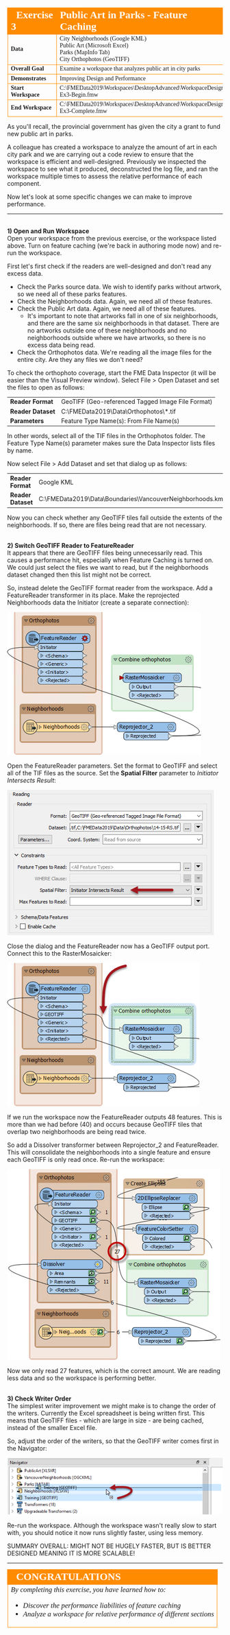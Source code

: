 <!--Exercise Section-->


<table style="border-spacing: 0px;border-collapse: collapse;font-family:serif">
<tr>
<td style="vertical-align:middle;background-color:darkorange;border: 2px solid darkorange">
<i class="fa fa-cogs fa-lg fa-pull-left fa-fw" style="color:white;padding-right: 12px;vertical-align:text-top"></i>
<span style="color:white;font-size:x-large;font-weight: bold">Exercise 3</span>
</td>
<!--AKA What Does the Log Say?-->
<td style="border: 2px solid darkorange;background-color:darkorange;color:white">
<span style="color:white;font-size:x-large;font-weight: bold">Public Art in Parks - Feature Caching</span>
</td>
</tr>

<tr>
<td style="border: 1px solid darkorange; font-weight: bold">Data</td>
<td style="border: 1px solid darkorange">City Neighborhoods (Google KML)<br>Public Art (Microsoft Excel)<br>
Parks (MapInfo Tab)<br>
City Orthophotos (GeoTIFF)</td>
</tr>

<tr>
<td style="border: 1px solid darkorange; font-weight: bold">Overall Goal</td>
<td style="border: 1px solid darkorange">Examine a workspace that analyzes public art in city parks</td>
</tr>

<tr>
<td style="border: 1px solid darkorange; font-weight: bold">Demonstrates</td>
<td style="border: 1px solid darkorange">Improving Design and Performance</td>
</tr>

<tr>
<td style="border: 1px solid darkorange; font-weight: bold">Start Workspace</td>
<td style="border: 1px solid darkorange">C:\FMEData2019\Workspaces\DesktopAdvanced\WorkspaceDesign-Ex3-Begin.fmw</td>
</tr>

<tr>
<td style="border: 1px solid darkorange; font-weight: bold">End Workspace</td>
<td style="border: 1px solid darkorange">C:\FMEData2019\Workspaces\DesktopAdvanced\WorkspaceDesign-Ex3-Complete.fmw</td>
</tr>

</table>

As you'll recall, the provincial government has given the city a grant to fund new public art in parks. 

A colleague has created a workspace to analyze the amount of art in each city park and we are carrying out a code review to ensure that the workspace is efficient and well-designed. Previously we inspected the workspace to see what it produced, deconstructed the log file, and ran the workspace multiple times to assess the relative performance of each component.

Now let's look at some specific changes we can make to improve performance.

---

<br>**1) Open and Run Workspace**
<br>Open your workspace from the previous exercise, or the workspace listed above. Turn on feature caching (we're back in authoring mode now) and re-run the workspace.

First let's first check if the readers are well-designed and don't read any excess data.

- Check the Parks source data. We wish to identify parks without artwork, so we need all of these parks features.
- Check the Neighborhoods data. Again, we need all of these features.
- Check the Public Art data. Again, we need all of these features.
	- It's important to note that artworks fall in one of six neighborhoods, and there are the same six neighborhoods in that dataset. There are no artworks outside one of these neighborhoods and no neighborhoods outside where we have artworks, so there is no excess data being read.
- Check the Orthophotos data. We're reading all the image files for the entire city. Are they any files we don't need?

To check the orthophoto coverage, start the FME Data Inspector (it will be easier than the Visual Preview window). Select File &gt; Open Dataset and set the files to open as follows:

<table style="border: 0px">

<tr>
<td style="font-weight: bold">Reader Format</td>
<td style="">GeoTIFF (Geo-referenced Tagged Image File Format)</td>
</tr>

<tr>
<td style="font-weight: bold">Reader Dataset</td>
<td style="">C:\FMEData2019\Data\Orthophotos\*.tif</td>
</tr>

<tr>
<td style="font-weight: bold">Parameters</td>
<td style="">Feature Type Name(s): From File Name(s)</td>
</tr>

</table>
 
In other words, select all of the TIF files in the Orthophotos folder. The Feature Type Name(s) parameter makes sure the Data Inspector lists files by name. 

Now select File &gt; Add Dataset and set that dialog up as follows:

<table style="border: 0px">

<tr>
<td style="font-weight: bold">Reader Format</td>
<td style="">Google KML</td>
</tr>

<tr>
<td style="font-weight: bold">Reader Dataset</td>
<td style="">C:\FMEData2019\Data\Boundaries\VancouverNeighborhoods.kml</td>
</tr>

</table>

Now you can check whether any GeoTIFF tiles fall outside the extents of the neighborhoods. If so, there are files being read that are not necessary.


<br>**2) Switch GeoTIFF Reader to FeatureReader**
<br>It appears that there are GeoTIFF files being unnecessarily read. This causes a performance hit, especially when Feature Caching is turned on. We could just select the files we want to read, but if the neighborhoods dataset changed then this list might not be correct. 

So, instead delete the GeoTIFF format reader from the workspace. Add a FeatureReader transformer in its place. Make the reprojected Neighborhoods data the Initiator (create a separate connection):

![](./Images/Img2.205.Ex3.FeatureReader.png)

Open the FeatureReader parameters. Set the format to GeoTIFF and select all of the TIF files as the source. Set the **Spatial Filter** parameter to *Initiator Intersects Result*:

![](./Images/Img2.206.Ex3.FeatureReaderDialog.png)

Close the dialog and the FeatureReader now has a GeoTIFF output port. Connect this to the RasterMosaicker:

![](./Images/Img2.207.Ex3.FeatureReaderConnected.png)

If we run the workspace now the FeatureReader outputs 48 features. This is more than we had before (40) and occurs because GeoTIFF tiles that overlap two neighborhoods are being read twice.

So add a Dissolver transformer between Reprojector_2 and FeatureReader. This will consolidate the neighborhoods into a single feature and ensure each GeoTIFF is only read once. Re-run the workspace:

![](./Images/Img2.208.Ex3.DissolverConnected.png)

Now we only read 27 features, which is the correct amount. We are reading less data and so the workspace is performing better.


<br>**3) Check Writer Order**
<br>The simplest writer improvement we might make is to change the order of the writers. Currently the Excel spreadsheet is being written first. This means that GeoTIFF files - which are large in size - are being cached, instead of the smaller Excel file.

So, adjust the order of the writers, so that the GeoTIFF writer comes first in the Navigator:

![](./Images/Img2.209.Ex3.ReorderWriters.png)

Re-run the workspace. Although the workspace wasn't really slow to start with, you should notice it now runs slightly faster, using less memory.



SUMMARY
OVERALL: MIGHT NOT BE HUGELY FASTER, BUT IS BETTER DESIGNED MEANING IT IS MORE SCALABLE!


---

<!--Exercise Congratulations Section--> 

<table style="border-spacing: 0px">
<tr>
<td style="vertical-align:middle;background-color:darkorange;border: 2px solid darkorange">
<i class="fa fa-thumbs-o-up fa-lg fa-pull-left fa-fw" style="color:white;padding-right: 12px;vertical-align:text-top"></i>
<span style="color:white;font-size:x-large;font-weight: bold;font-family:serif">CONGRATULATIONS</span>
</td>
</tr>

<tr>
<td style="border: 1px solid darkorange">
<span style="font-family:serif; font-style:italic; font-size:larger">
By completing this exercise, you have learned how to:
<ul><li>Discover the performance liabilities of feature caching</li>
<li>Analyze a workspace for relative performance of different sections</li></ul>
</span>
</td>
</tr>
</table>